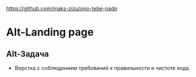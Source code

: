 https://github.com/maks-zizu/ono-tebe-nado

# Alt-**Landing page**

## Alt-**Задача**
* Верстка с соблюдением требований к правильности и чистоте кода.
